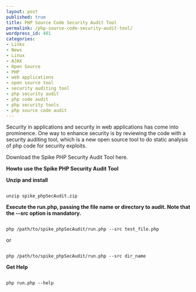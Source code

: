 ```yaml
---
layout: post
published: true
title: PHP Source Code Security Audit Tool
permalink: /php-source-code-security-audit-tool/
wordpress_id: 481
categories:
- Links
- News
- Linux
- AJAX
- Open Source
- PHP
- web applications
- open source tool
- security auditing tool
- php security audit
- php code audit
- php security tools
- php source code audit
---
```



Security in applications and security in web applications has come into prominence. One way to enhance security is by reviewing the code with a security auditing tool, which is a new open source tool to do static analysis of php code for security exploits.

Download the Spike PHP Security Audit Tool here.

<strong>Howto use the Spike PHP Security Audit Tool</strong>

<strong>Unzip and install</strong>

```

unzip spike_phpSecAudit.zip

```


<strong>Execute the run.php, passing the file name or directory to audit. Note that the --src option is mandatory.</strong>

```

php /path/to/spike_phpSecAudit/run.php --src test_file.php

```


or


```

php /path/to/spike_phpSecAudit/run.php --src dir_name

```



<strong>Get Help</strong>

```

php run.php --help

```

